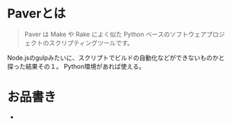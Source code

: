 Paverとは
=========

> Paver は Make や Rake によく似た Python
> ベースのソフトウェアプロジェクトのスクリプティングツールです。

Node.jsのgulpみたいに、スクリプトでビルドの自動化などができないものかと探った結果その１。
Python環境があれば使える。

お品書き
========

-   

